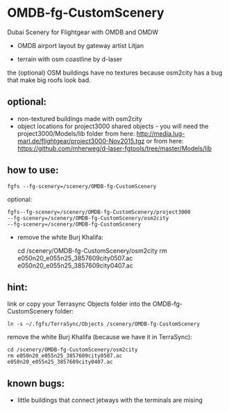 # OMDB-fg-CustomScenery
Dubai Scenery for Flightgear with OMDB and OMDW

* OMDB airport layout by gateway artist Litjan

* terrain with osm coastline by d-laser

the (optional) OSM buildings have no textures because osm2city has a bug that make big roofs look bad.




## optional: 

* non-textured buildings made with osm2city
* object locations for project3000 shared objects - you will need the project3000/Models/lib folder from here:
http://media.lug-marl.de/flightgear/project3000-Nov2015.tgz or from here:  
https://github.com/mherweg/d-laser-fgtools/tree/master/Models/lib


## how to use:

    fgfs --fg-scenery=/scenery/OMDB-fg-CustomScenery

optional:


    fgfs--fg-scenery=/scenery/OMDB-fg-CustomScenery/project3000  
    --fg-scenery=/scenery/OMDB-fg-CustomScenery/osm2city    
    --fg-scenery=/scenery/OMDB-fg-CustomScenery



* remove the white Burj Khalifa:

    cd /scenery/OMDB-fg-CustomScenery/osm2city
    rm e050n20_e055n25_3857609city0507.ac  e050n20_e055n25_3857609city0407.ac


## hint:
link or copy your Terrasync Objects folder into the OMDB-fg-CustomScenery folder:

    ln -s ~/.fgfs/TerraSync/Objects /scenery/OMDB-fg-CustomScenery

remove the white Burj Khalifa (because we have it in TerraSync):

    cd /scenery/OMDB-fg-CustomScenery/osm2city 
    rm e050n20_e055n25_3857609city0507.ac  e050n20_e055n25_3857609city0407.ac


## known bugs:
* little buildings that connect jetways with the terminals are mising
